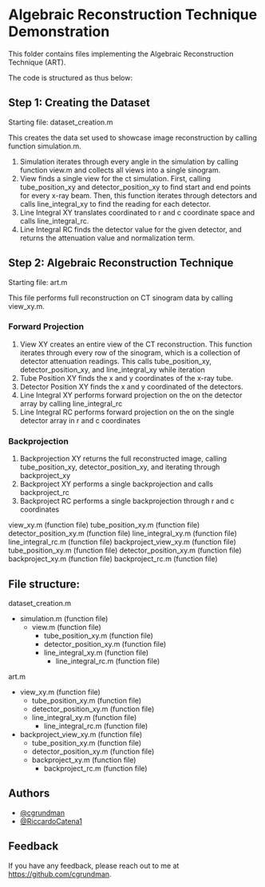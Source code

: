 
# Algebraic Reconstruction Technique Demonstration

This folder contains files implementing the Algebraic Reconstruction Technique (ART).

The code is structured as thus below:

## Step 1: Creating the Dataset
Starting file: dataset_creation.m 

This creates the data set used to showcase image reconstruction by calling function simulation.m.

1. Simulation iterates through every angle in the simulation by calling function view.m and collects all views into a single sinogram.
2. View finds a single view for the ct simulation. First, calling tube_position_xy and detector_position_xy to find start and end points for every x-ray beam. Then, this function iterates through detectors and calls line_integral_xy to find the reading for each detector.
3. Line Integral XY translates coordinated to r and c coordinate space and calls line_integral_rc.
4. Line Integral RC finds the detector value for the given detector, and returns the attenuation value and normalization term.

## Step 2: Algebraic Reconstruction Technique
Starting file: art.m

This file performs full reconstruction on CT sinogram data by calling view_xy.m. 

### Forward Projection
1. View XY creates an entire view of the CT reconstruction. This function iterates through every row of the sinogram, which is a collection of detector attenuation readings. This calls tube_position_xy, detector_position_xy, and line_integral_xy while iteration 
2. Tube Position XY finds the x and y coordinates of the x-ray tube.
3. Detector Position XY finds the x and y coordinated of the detectors.
4. Line Integral XY performs forward projection on the on the detector array by calling line_integral_rc
5. Line Integral RC performs forward projection on the on the single detector array in r and c coordinates
### Backprojection
1. Backprojection XY returns the full reconstructed image, calling tube_position_xy, detector_position_xy, and iterating through backproject_xy
2. Backproject XY performs a single backprojection and calls backproject_rc
3. Backproject RC performs a single backprojection through r and c coordinates

view_xy.m (function file)
tube_position_xy.m (function file)
detector_position_xy.m (function file)
line_integral_xy.m (function file)
line_integral_rc.m (function file)
backproject_view_xy.m (function file)
tube_position_xy.m (function file)
detector_position_xy.m (function file)
backproject_xy.m (function file)
backproject_rc.m (function file)
## File structure:

dataset_creation.m
  - simulation.m (function file)
    - view.m (function file)
      - tube_position_xy.m (function file)
      - detector_position_xy.m (function file)
      - line_integral_xy.m (function file)
        - line_integral_rc.m (function file)

art.m
  - view_xy.m (function file)
    - tube_position_xy.m (function file)
    - detector_position_xy.m (function file)
    - line_integral_xy.m (function file)
      - line_integral_rc.m (function file)
  - backproject_view_xy.m (function file)
    - tube_position_xy.m (function file)
    - detector_position_xy.m (function file)
    - backproject_xy.m (function file)
      - backproject_rc.m (function file)


## Authors

- [@cgrundman](https://github.com/cgrundman/)
- [@RiccardoCatena1](https://github.com/RiccardoCatena1/)


## Feedback

If you have any feedback, please reach out to me at https://github.com/cgrundman.

